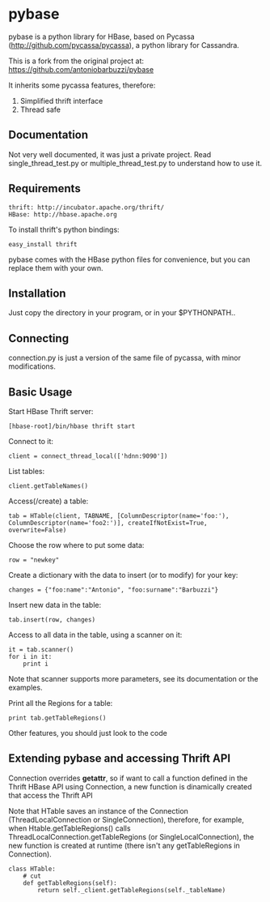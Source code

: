 pybase
=======

pybase is a python library for HBase, based on Pycassa
(http://github.com/pycassa/pycassa), a python library for Cassandra.

This is a fork from the original project at:
https://github.com/antoniobarbuzzi/pybase

It inherits some pycassa features, therefore:

1. Simplified thrift interface
2. Thread safe

Documentation
-------------

Not very well documented, it was just a private project. Read
single_thread_test.py or multiple_thread_test.py to understand how to use it.


Requirements
------------

    thrift: http://incubator.apache.org/thrift/
    HBase: http://hbase.apache.org

To install thrift's python bindings:

    easy_install thrift

pybase comes with the HBase python files for convenience, but you can replace
them with your own.

Installation
------------

Just copy the directory in your program, or in your $PYTHONPATH..

Connecting
----------

connection.py is just a version of the same file of pycassa, with minor
modifications.

Basic Usage
----------

Start HBase Thrift server:
    
    [hbase-root]/bin/hbase thrift start

Connect to it:
    
    client = connect_thread_local(['hdnn:9090'])

List tables:
    
    client.getTableNames()

Access(/create) a table:
    
    tab = HTable(client, TABNAME, [ColumnDescriptor(name='foo:'), ColumnDescriptor(name='foo2:')], createIfNotExist=True, overwrite=False)

Choose the row where to put some data:
    
    row = "newkey"

Create a dictionary with the data to insert (or to modify) for your key:
    
    changes = {"foo:name":"Antonio", "foo:surname":"Barbuzzi"}
    
Insert new data in the table:
    
    tab.insert(row, changes)

Access to all data in the table, using a scanner on it:
    
    it = tab.scanner()
    for i in it:
        print i

Note that scanner supports more parameters, see its documentation or the
examples.

Print all the Regions for a table:
    
    print tab.getTableRegions()
    
Other features, you should just look to the code

Extending pybase and accessing Thrift API
----------


Connection overrides __getattr__, so if want to call a function defined in the Thrift HBase API using Connection, a new function is dinamically created that access the Thrift API

Note that HTable saves an instance of the Connection (ThreadLocalConnection or SingleConnection), therefore, for example, when Htable.getTableRegions() calls ThreadLocalConnection.getTableRegions (or SingleLocalConnection), the new function is created at runtime (there isn't any getTableRegions in Connection).

    class HTable:
        # cut
        def getTableRegions(self):
            return self._client.getTableRegions(self._tableName)
